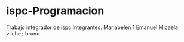 # ispc-Programacion
Trabajo integrador de ispc
Integrantes:
Mariabelen 1
Emanuel 
Micaela vilchez
bruno
